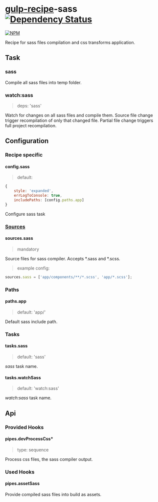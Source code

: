 # [gulp-recipe](https://github.com/PGSSoft/gulp-recipe-loader)-sass [![Dependency Status][depstat-image]][depstat-url]
[![NPM][npm-image]][npm-url]

Recipe for sass files compilation and css transforms application.

## Task
### sass

Compile all sass files into temp folder.

### watch:sass
> deps: 'sass'

Watch for changes on all sass files and compile them.
Source file change trigger recompilation of only that changed file.
Partial file change triggers full project recompilation.

## Configuration
### Recipe specific
#### config.sass
> default:
``` javascript
{
    style: 'expanded',
    errLogToConsole: true,
    includePaths: [config.paths.app]
}
```

Configure sass task

### [Sources](https://github.com/PGSSoft/gulp-recipe-loader#sources-configuration-syntax)
#### sources.sass
> mandatory

Source files for sass compiler. Accepts *.sass and *.scss.
> example config:
```javascript
sources.sass = ['app/components/**/*.scss', 'app/*.scss'];
```

### Paths
#### paths.app
> default: 'app/'

Default sass include path.

### Tasks
#### tasks.sass
> default: 'sass'

_sass_ task name.

#### tasks.watchSass
> default: 'watch:sass'

_watch:sass_ task name.

## Api
### Provided Hooks
#### pipes.devProcessCss*
> type: sequence

Process css files, the sass compiler output.

### Used Hooks
#### pipes.assetSass

Provide compiled sass files into build as assets.

[npm-url]: https://npmjs.org/package/gulp-recipe-sass
[npm-image]: https://nodei.co/npm/gulp-recipe-sass.png?downloads=true
[depstat-url]: https://david-dm.org/PGSSoft/gulp-recipe-sass
[depstat-image]: https://img.shields.io/david/PGSSoft/gulp-recipe-sass.svg?style=flat